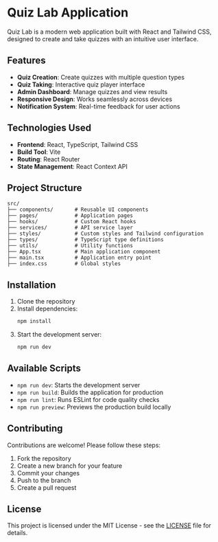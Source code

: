 # Quiz Lab Application

Quiz Lab is a modern web application built with React and Tailwind CSS, designed to create and take quizzes with an intuitive user interface.

## Features

- **Quiz Creation**: Create quizzes with multiple question types
- **Quiz Taking**: Interactive quiz player interface
- **Admin Dashboard**: Manage quizzes and view results
- **Responsive Design**: Works seamlessly across devices
- **Notification System**: Real-time feedback for user actions

## Technologies Used

- **Frontend**: React, TypeScript, Tailwind CSS
- **Build Tool**: Vite
- **Routing**: React Router
- **State Management**: React Context API

## Project Structure

```
src/
├── components/       # Reusable UI components
├── pages/            # Application pages
├── hooks/            # Custom React hooks
├── services/         # API service layer
├── styles/           # Custom styles and Tailwind configuration
├── types/            # TypeScript type definitions
├── utils/            # Utility functions
├── App.tsx           # Main application component
├── main.tsx          # Application entry point
├── index.css         # Global styles
```

## Installation

1. Clone the repository
2. Install dependencies:
   ```bash
   npm install
   ```
3. Start the development server:
   ```bash
   npm run dev
   ```

## Available Scripts

- `npm run dev`: Starts the development server
- `npm run build`: Builds the application for production
- `npm run lint`: Runs ESLint for code quality checks
- `npm run preview`: Previews the production build locally

## Contributing

Contributions are welcome! Please follow these steps:

1. Fork the repository
2. Create a new branch for your feature
3. Commit your changes
4. Push to the branch
5. Create a pull request

## License

This project is licensed under the MIT License - see the [LICENSE](LICENSE) file for details.
